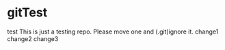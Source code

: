 # gitTest
test
This is just a testing repo. Please move one and (.git)ignore it.
change1
change2
change3
